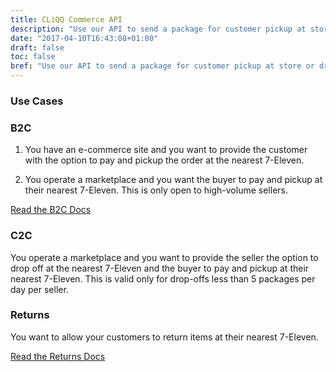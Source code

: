 ```yaml
---
title: CLiQQ Commerce API
description: "Use our API to send a package for customer pickup at store or drop off a package at store."
date: "2017-04-10T16:43:08+01:00"
draft: false
toc: false
bref: "Use our API to send a package for customer pickup at store or drop off a package at store"
---
```


### Use Cases

### B2C

1. You have an e-commerce site and you want to provide the customer with the option to pay and pickup the order at the nearest 7-Eleven.

2. You operate a marketplace and you want the buyer to pay and pickup at their nearest 7-Eleven. This is only open to high-volume sellers.

[Read the B2C Docs](/docs/commerce_b2c/)

### C2C

You operate a marketplace and you want to provide the seller the option to drop off at the nearest 7-Eleven and the buyer to pay and pickup at their nearest 7-Eleven. This is valid only for drop-offs less than 5 packages per day per seller.

### Returns

You want to allow your customers to return items at their nearest 7-Eleven.

[Read the Returns Docs](/docs/commerce_returns/)